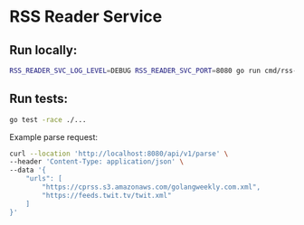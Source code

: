 # RSS Reader Service

## Run locally:

```bash
RSS_READER_SVC_LOG_LEVEL=DEBUG RSS_READER_SVC_PORT=8080 go run cmd/rss-reader-svc/main.go 
```

## Run tests:

```bash
go test -race ./...
```

Example parse request:

```bash
curl --location 'http://localhost:8080/api/v1/parse' \
--header 'Content-Type: application/json' \
--data '{
    "urls": [
        "https://cprss.s3.amazonaws.com/golangweekly.com.xml",
        "https://feeds.twit.tv/twit.xml"
    ]
}'
```
